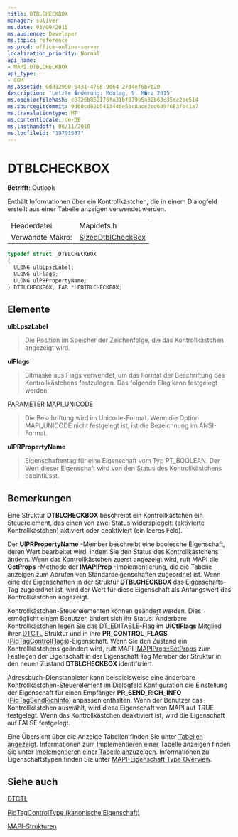 ```yaml
---
title: DTBLCHECKBOX
manager: soliver
ms.date: 03/09/2015
ms.audience: Developer
ms.topic: reference
ms.prod: office-online-server
localization_priority: Normal
api_name:
- MAPI.DTBLCHECKBOX
api_type:
- COM
ms.assetid: 0dd12990-5431-4768-9d64-27d4ef6b7b20
description: 'Letzte �nderung: Montag, 9. M�rz 2015'
ms.openlocfilehash: c6726b852176fa31bf879b5a32b63c35ce2be514
ms.sourcegitcommit: 9d60cd82b5413446e5bc8ace2cd689f683fb41a7
ms.translationtype: MT
ms.contentlocale: de-DE
ms.lasthandoff: 06/11/2018
ms.locfileid: "19791587"
---
```

# <a name="dtblcheckbox"></a>DTBLCHECKBOX

  
  
**Betrifft**: Outlook 
  
Enthält Informationen über ein Kontrollkästchen, die in einem Dialogfeld erstellt aus einer Tabelle anzeigen verwendet werden. 
  
|||
|:-----|:-----|
|Headerdatei  <br/> |Mapidefs.h  <br/> |
|Verwandte Makro:  <br/> |[SizedDtblCheckBox](sizeddtblcheckbox.md) <br/> |
   
```cpp
typedef struct _DTBLCHECKBOX
{
  ULONG ulbLpszLabel;
  ULONG ulFlags;
  ULONG ulPRPropertyName;
} DTBLCHECKBOX, FAR *LPDTBLCHECKBOX;

```

## <a name="members"></a>Elemente

 **ulbLpszLabel**
  
> Die Position im Speicher der Zeichenfolge, die das Kontrollkästchen angezeigt wird. 
    
 **ulFlags**
  
> Bitmaske aus Flags verwendet, um das Format der Beschriftung des Kontrollkästchens festzulegen. Das folgende Flag kann festgelegt werden:
    
PARAMETER MAPI_UNICODE 
  
> Die Beschriftung wird im Unicode-Format. Wenn die Option MAPI_UNICODE nicht festgelegt ist, ist die Bezeichnung im ANSI-Format.
    
 **ulPRPropertyName**
  
> Eigenschaftentag für eine Eigenschaft vom Typ PT_BOOLEAN. Der Wert dieser Eigenschaft wird von den Status des Kontrollkästchens beeinflusst.
    
## <a name="remarks"></a>Bemerkungen

Eine Struktur **DTBLCHECKBOX** beschreibt ein Kontrollkästchen ein Steuerelement, das einen von zwei Status widerspiegelt: (aktivierte Kontrollkästchen) aktiviert oder deaktiviert (ein leeres Feld). 
  
Der **UlPRPropertyName** -Member beschreibt eine boolesche Eigenschaft, deren Wert bearbeitet wird, indem Sie den Status des Kontrollkästchens ändern. Wenn das Kontrollkästchen zuerst angezeigt wird, ruft MAPI die **GetProps** -Methode der **IMAPIProp** -Implementierung, die die Tabelle anzeigen zum Abrufen von Standardeigenschaften zugeordnet ist. Wenn eine der Eigenschaften in der Struktur **DTBLCHECKBOX** das Eigenschafts-Tag zugeordnet ist, wird der Wert für diese Eigenschaft als Anfangswert das Kontrollkästchen angezeigt. 
  
Kontrollkästchen-Steuerelementen können geändert werden. Dies ermöglicht einem Benutzer, ändert sich ihr Status. Änderbare Kontrollkästchen legen Sie das DT_EDITABLE-Flag im **UlCtlFlags** Mitglied ihrer [DTCTL](dtctl.md) Struktur und in ihre **PR_CONTROL_FLAGS** ([PidTagControlFlags](pidtagcontrolflags-canonical-property.md))-Eigenschaft. Wenn Sie den Zustand ein Kontrollkästchens geändert wird, ruft MAPI [IMAPIProp::SetProps](imapiprop-setprops.md) zum Festlegen der Eigenschaft in der Eigenschaft Tag Member der Struktur in den neuen Zustand **DTBLCHECKBOX** identifiziert. 
  
Adressbuch-Dienstanbieter kann beispielsweise eine änderbare Kontrollkästchen-Steuerelement im Dialogfeld Konfiguration die Einstellung der Eigenschaft für einen Empfänger **PR_SEND_RICH_INFO** ([PidTagSendRichInfo](pidtagsendrichinfo-canonical-property.md)) anpassen enthalten. Wenn der Benutzer das Kontrollkästchen auswählt, wird diese Eigenschaft von MAPI auf TRUE festgelegt. Wenn das Kontrollkästchen deaktiviert ist, wird die Eigenschaft auf FALSE festgelegt.
  
Eine Übersicht über die Anzeige Tabellen finden Sie unter [Tabellen angezeigt](display-tables.md). Informationen zum Implementieren einer Tabelle anzeigen finden Sie unter [Implementieren einer Tabelle anzuzeigen](display-table-implementation.md). Informationen zu Eigenschaftstypen finden Sie unter [MAPI-Eigenschaft Type Overview](mapi-property-type-overview.md).
  
## <a name="see-also"></a>Siehe auch



[DTCTL](dtctl.md)
  
[PidTagControlType (kanonische Eigenschaft)](pidtagcontroltype-canonical-property.md)


[MAPI-Strukturen](mapi-structures.md)

